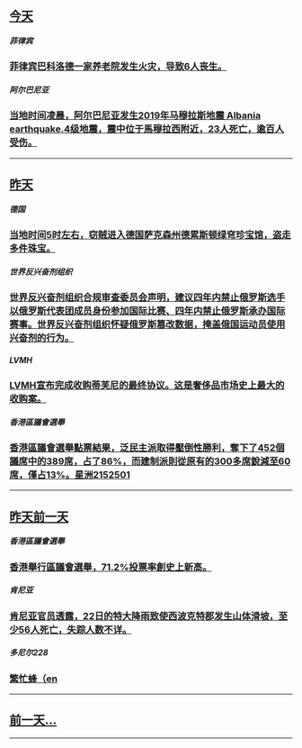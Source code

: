 

## [今天](/news/2019/11/26/index.md)

##### 菲律宾
### [ 菲律宾巴科洛德一家养老院发生火灾，导致6人丧生。 ](/zh/news/2019/11/26/菲律宾巴科洛德一家养老院发生火灾-导致6人丧生.md)
##### 阿尔巴尼亚
### [ 当地时间凌晨，阿尔巴尼亚发生2019年马穆拉斯地震 Albania earthquake.4级地震，震中位于馬穆拉西附近，23人死亡，逾百人受伤。 ](/zh/news/2019/11/26/当地时间凌晨-阿尔巴尼亚发生2019年马穆拉斯地震-Albania-earthquake4级地震-震中位于馬穆拉西附.md)
---

## [昨天](/news/2019/11/25/index.md)

##### 德国
### [ 当地时间5时左右，窃贼进入德国萨克森州德累斯顿绿穹珍宝馆，盗走多件珠宝。 ](/zh/news/2019/11/25/当地时间5时左右-窃贼进入德国萨克森州德累斯顿绿穹珍宝馆-盗走多件珠宝.md)
##### 世界反兴奋剂组织
### [ 世界反兴奋剂组织合规审查委员会声明，建议四年内禁止俄罗斯选手以俄罗斯代表团成员身份参加国际比赛、四年内禁止俄罗斯承办国际赛事。世界反兴奋剂组织怀疑俄罗斯篡改数据，掩盖俄国运动员使用兴奋剂的行为。 ](/zh/news/2019/11/25/世界反兴奋剂组织合规审查委员会声明-建议四年内禁止俄罗斯选手以俄罗斯代表团成员身份参加国际比赛-四年内禁止俄罗斯承办国.md)
##### LVMH
### [ LVMH宣布完成收购蒂芙尼的最终协议。这是奢侈品市场史上最大的收购案。 ](/zh/news/2019/11/25/LVMH宣布完成收购蒂芙尼的最终协议-这是奢侈品市场史上最大的收购案.md)
##### 香港區議會選舉
### [香港區議會選舉點票結果，泛民主派取得壓倒性勝利，奪下了452個議席中的389席，占了86%，而建制派則從原有的300多席銳減至60席，僅占13%。星洲2152501](/zh/news/2019/11/25/香港區議會選舉點票結果-泛民主派取得壓倒性勝利-奪下了452個議席中的389席-占了86-而建制派則從原有的300多席.md)
---

## [昨天前一天](/news/2019/11/24/index.md)

##### 香港區議會選舉
### [香港舉行區議會選舉，71.2%投票率創史上新高。 ](/zh/news/2019/11/24/香港舉行區議會選舉-712-投票率創史上新高.md)
##### 肯尼亚
### [ 肯尼亚官员透露，22日的特大降雨致使西波克特郡发生山体滑坡，至少56人死亡，失踪人数不详。 ](/zh/news/2019/11/24/肯尼亚官员透露-22日的特大降雨致使西波克特郡发生山体滑坡-至少56人死亡-失踪人数不详.md)
##### 多尼尔228
### [ 繁忙蜂（en ](/zh/news/2019/11/24/繁忙蜂-en.md)
---

## [前一天...](/news/2019/11/23/index.md)

---

